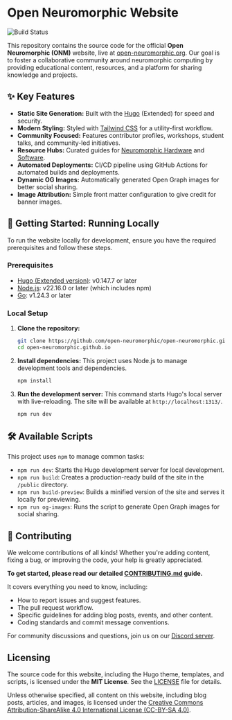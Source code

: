 # Open Neuromorphic Website

![Build Status](https://github.com/open-neuromorphic/open-neuromorphic.github.io/actions/workflows/main.yml/badge.svg)

This repository contains the source code for the official **Open Neuromorphic (ONM)** website, live at [open-neuromorphic.org](https://open-neuromorphic.org). Our goal is to foster a collaborative community around neuromorphic computing by providing educational content, resources, and a platform for sharing knowledge and projects.

## ✨ Key Features

*   **Static Site Generation:** Built with the [Hugo](https://gohugo.io/) (Extended) for speed and security.
*   **Modern Styling:** Styled with [Tailwind CSS](https://tailwindcss.com/) for a utility-first workflow.
*   **Community Focused:** Features contributor profiles, workshops, student talks, and community-led initiatives.
*   **Resource Hubs:** Curated guides for [Neuromorphic Hardware](/neuromorphic-computing/hardware/) and [Software](/neuromorphic-computing/software/).
*   **Automated Deployments:** CI/CD pipeline using GitHub Actions for automated builds and deployments.
*   **Dynamic OG Images:** Automatically generated Open Graph images for better social sharing.
*   **Image Attribution:** Simple front matter configuration to give credit for banner images.

## 🚀 Getting Started: Running Locally

To run the website locally for development, ensure you have the required prerequisites and follow these steps.

### Prerequisites

*   [Hugo (Extended version)](https://gohugo.io/installation/): v0.147.7 or later
*   [Node.js](https://nodejs.org/): v22.16.0 or later (which includes npm)
*   [Go](https://go.dev/doc/install): v1.24.3 or later

### Local Setup

1.  **Clone the repository:**
    ```bash
    git clone https://github.com/open-neuromorphic/open-neuromorphic.github.io.git
    cd open-neuromorphic.github.io
    ```

2.  **Install dependencies:**
    This project uses Node.js to manage development tools and dependencies.
    ```bash
    npm install
    ```

3.  **Run the development server:**
    This command starts Hugo's local server with live-reloading. The site will be available at `http://localhost:1313/`.
    ```bash
    npm run dev
    ```

## 🛠️ Available Scripts

This project uses `npm` to manage common tasks:

*   `npm run dev`: Starts the Hugo development server for local development.
*   `npm run build`: Creates a production-ready build of the site in the `/public` directory.
*   `npm run build-preview`: Builds a minified version of the site and serves it locally for previewing.
*   `npm run og-images`: Runs the script to generate Open Graph images for social sharing.

## 🤝 Contributing

We welcome contributions of all kinds! Whether you're adding content, fixing a bug, or improving the code, your help is greatly appreciated.

**To get started, please read our detailed [CONTRIBUTING.md](https://github.com/open-neuromorphic/open-neuromorphic.github.io/blob/main/CONTRIBUTING.md) guide.**

It covers everything you need to know, including:
*   How to report issues and suggest features.
*   The pull request workflow.
*   Specific guidelines for adding blog posts, events, and other content.
*   Coding standards and commit message conventions.

For community discussions and questions, join us on our [Discord server](https://discord.gg/hUygPUdD8E).

## Licensing

The source code for this website, including the Hugo theme, templates, and scripts, is licensed under the **MIT License**. See the [LICENSE](LICENSE) file for details.

Unless otherwise specified, all content on this website, including blog posts, articles, and images, is licensed under the [Creative Commons Attribution-ShareAlike 4.0 International License (CC-BY-SA 4.0)](http://creativecommons.org/licenses/by-sa/4.0/).
